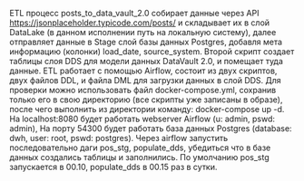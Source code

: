 ETL процесс posts_to_data_vault_2.0 собирает данные через API https://jsonplaceholder.typicode.com/posts/
и складывает их в слой DataLake (в данном исполнении путь на локальную систему), далее отправляет данные
в Stage слой базы данных Postgres, добавля мета информацию (колонки) load_date, source_system.
Второй скрипт создает таблицы слоя DDS для модели данных DataVault 2.0, и помещает туда данные.
ETL работает с помощью Airflow, состоит из двух скриптов, двух файлов DDL, и файла DML для загрузки данных в слой DDS.
Для проверки можно использовать файл docker-compose.yml, сохранив только его в свою директорию (все скрипты уже записаны в образе), после чего выполнить
из директории команду: docker-compose up -d.
На localhost:8080 будет работать webserver Airflow (u: admin, pswd: admin),
На порту 54300 будет работать база данных Postgres (database: dwh, user: root, pswd: postgres).
Через airflow запустить последовательно даги pos_stg, populate_dds, убедиться что в базе данных создались таблицы и заполнились.
По умолчанию pos_stg запускается в 00.10, populate_dds в 00.15 раз в сутки.

